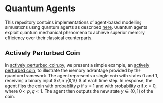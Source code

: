 # Quantum Agents

This repository contains implementations of agent-based modelling simulations using quantum agents as described [here](https://arxiv.org/abs/2108.10876).  Quantum agents exploit quantum mechanical phenomena to achieve superior memory efficiency over their classical counterparts.

## Actively Perturbed Coin

In [actively_perturbed_coin.py](./actively_perturbed_coin.py), we present a simple example, an [actively perturbed coin](https://www.nature.com/articles/s41534-016-0001-3), to illustrate the memory advantage provided by the quantum framework. The agent represents a single coin with states 0 and 1, receiving a binary input $x\in`\{0,1\}`$ at each time step. In response, the agent flips the coin with probability $p$ if $x=1$ and with probability $q$ if $x=0$, where $0<p,q<1$. The agent then outputs the new state $y\in \{ 0,1 \}$ of the coin.

